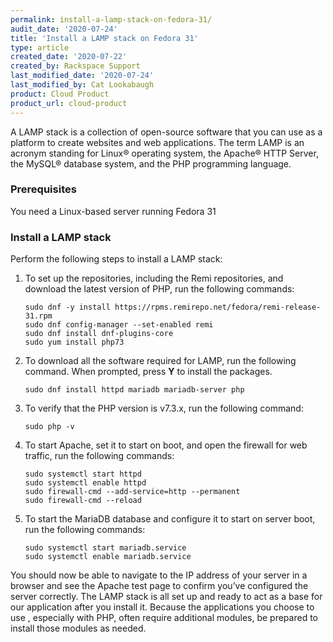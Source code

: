 ```yaml
---
permalink: install-a-lamp-stack-on-fedora-31/
audit_date: '2020-07-24'
title: 'Install a LAMP stack on Fedora 31'
type: article
created_date: '2020-07-22'
created_by: Rackspace Support
last_modified_date: '2020-07-24'
last_modified_by: Cat Lookabaugh
product: Cloud Product
product_url: cloud-product
---
```


A LAMP stack is a collection of open-source software that you can use as a platform to create websites
and web applications. The term LAMP is an acronym standing for Linux&reg; operating system, the Apache&reg;
HTTP Server, the MySQL&reg; database system, and the PHP programming language.

### Prerequisites

You need a Linux-based server running Fedora 31

### Install a LAMP stack

Perform the following steps to install a LAMP stack:

1. To set up the repositories, including the Remi repositories, and download the latest version of PHP, run the following commands:

       sudo dnf -y install https://rpms.remirepo.net/fedora/remi-release-31.rpm
       sudo dnf config-manager --set-enabled remi
       sudo dnf install dnf-plugins-core
       sudo yum install php73

2. To download all the software required for LAMP, run the following command. When prompted, press **Y** to install the packages.

       sudo dnf install httpd mariadb mariadb-server php

3. To verify that the PHP version is v7.3.x, run the following command:

       sudo php -v

4. To start Apache, set it to start on boot, and open the firewall for web traffic, run the following commands:

       sudo systemctl start httpd
       sudo systemctl enable httpd
       sudo firewall-cmd --add-service=http --permanent
       sudo firewall-cmd --reload

5. To start the MariaDB database and configure it to start on server boot, run the following commands:

       sudo systemctl start mariadb.service
       sudo systemctl enable mariadb.service

You should now be able to navigate to the IP address of your server in a browser and see the Apache test
page to confirm you’ve configured the server correctly. The LAMP stack is all set up and ready to act as
a base for our application after you install it. Because the applications you choose to use , especially
with PHP, often require additional modules, be prepared to install those modules as needed.

